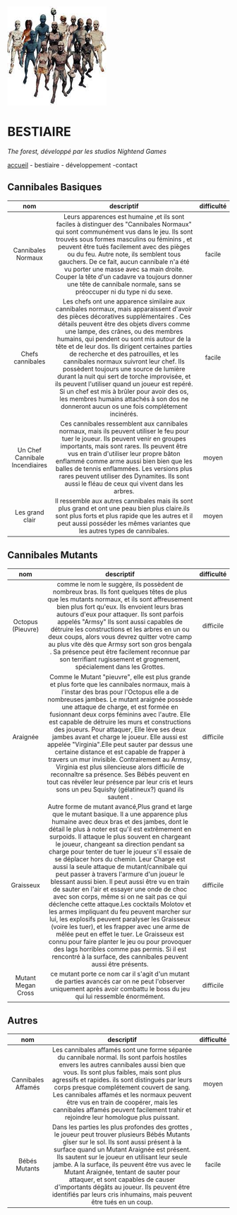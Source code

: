 ![bestiaire](image/image_bestiaire.jpg)
# BESTIAIRE

 *The forest, développé par les studios Nightend Games*

 [accueil](README.md) - bestiaire - développement -contact

## Cannibales Basiques

| nom | descriptif | difficulté |
|:----:|:----:|:----:|
|Cannibales Normaux|Leurs apparences est humaine ,et ils sont faciles à distinguer des "Cannibales Normaux" qui sont communément vus dans le jeu. Ils sont trouvés sous formes masculins ou féminins , et peuvent être tués facilement avec des pièges ou du feu. Autre note, ils semblent tous gauchers. De ce fait, aucun cannibale n'a été vu porter une masse avec sa main droite. Couper la tête d'un cadavre va toujours donner une tête de cannibale normale, sans se préoccuper ni du type ni du sexe.|facile|
|Chefs cannibales|Les chefs ont une apparence similaire aux cannibales normaux, mais apparaissent d'avoir des pièces décoratives supplémentaires . Ces détails peuvent être des objets divers comme une lampe, des crânes, ou des membres humains, qui pendent ou sont mis autour de la tête et de leur dos. Ils dirigent certaines parties de recherche et des patrouilles, et les cannibales normaux suivront leur chef. Ils possèdent toujours une source de lumière durant la nuit qui sert de torche improvisée, et ils peuvent l'utiliser quand un joueur est repéré. Si un chef est mis à brûler pour avoir des os, les membres humains attachés à son dos ne donneront aucun os une fois complétement incinérés.|facile|	
|Un Chef Cannibale Incendiaires|Ces cannibales ressemblent aux cannibales normaux, mais ils peuvent utiliser le feu pour tuer le joueur. Ils peuvent venir en groupes importants, mais sont rares. Ils peuvent être vus en train d'utiliser leur propre bâton enflammé comme arme aussi bien bien que les balles de tennis enflammées. Les versions plus rares peuvent utiliser des Dynamites. Ils sont aussi le fléau de ceux qui vivent dans les arbres.|moyen|
|Les grand clair| 	Il ressemble aux autres cannibales mais ils sont plus grand et ont une peau bien plus claire.ils sont plus forts et plus rapide que les autres et il peut aussi posséder les mêmes variantes que les autres types de cannibales.|moyen|
	
## Cannibales Mutants

| nom | descriptif | difficulté |
|:----:|:----:|:----:|
|Octopus (Pieuvre)| 	comme le nom le suggère, ils possèdent de nombreux bras. Ils font quelques têtes de plus que les mutants normaux, et ils sont affreusement bien plus fort qu'eux. Ils envoient leurs bras autours d'eux pour attaquer. Ils sont parfois appelés "Armsy" Ils sont aussi capables de détruire les constructions et les arbres en un ou deux coups, alors vous devrez quitter votre camp au plus vite dès que Armsy sort son gros bengala . Sa présence peut être facilement reconnue par son terrifiant rugissement et grognement, spécialement dans les Grottes.|difficile| 	
|Araignée|Comme le Mutant "pieuvre", elle est plus grande et plus forte que les cannibales normaux, mais à l'instar des bras pour l'Octopus elle a de nombreuses jambes. Le mutant araignée possède une attaque de charge, et est formée en fusionnant deux corps féminins avec l'autre. Elle est capable de détruire les murs et constructions des joueurs. Pour attaquer, Elle lève ses deux jambes avant et charge le joueur. Elle aussi est appelée "Virginia".Elle peut sauter par dessus une certaine distance et est capable de frapper à travers un mur invisible. Contrairement au Armsy, Virginia est plus silencieuse alors difficile de reconnaître sa présence. Ses Bébés peuvent en tout cas révéler leur présence par leur cris et leurs sons un peu Squishy (gélatineux?) quand ils sautent .|difficile| 	
Graisseux| 	Autre forme de mutant avancé,Plus grand et large que le mutant basique. Il a une apparence plus humaine avec deux bras et des jambes, dont le détail le plus à noter est qu'il est extrêmement en surpoids. Il attaque le plus souvent en chargeant le joueur, changeant sa direction pendant sa charge pour tenter de tuer le joueur s'il essaie de se déplacer hors du chemin. Leur Charge est aussi la seule attaque de mutant/cannibale qui peut passer à travers l'armure d'un joueur le blessant aussi bien. Il peut aussi être vu en train de sauter en l'air et essayer une onde de choc avec son corps, même si on ne sait pas ce qui déclenche cette attaque.Les cocktails Molotov et les armes impliquant du feu peuvent marcher sur lui, les explosifs peuvent paralyser les Graisseux (voire les tuer), et les frapper avec une arme de mêlée peut en effet le tuer. Le Graisseux est connu pour faire planter le jeu ou pour provoquer des lags horribles comme pas permis. Si il est rencontré à la surface, des cannibales peuvent aussi être présents.|difficile| 	
Mutant Megan Cross|ce mutant porte ce nom car il s'agit d'un mutant de parties avancés car on ne peut l'observer uniquement après avoir combattu le boss du jeu qui lui ressemble énormément.|difficile|

## Autres

| nom | descriptif | difficulté |
|:----:|:----:|:----:|
Cannibales Affamés |Les cannibales affamés sont une forme séparée du cannibale normal. Ils sont parfois hostiles envers les autres cannibales aussi bien que vous. Ils sont plus faibles, mais sont plus agressifs et rapides. ils sont distingués par leurs corps presque complétement couvert de sang. Les cannibales affamés et les normaux peuvent être vus en train de coopérer, mais les cannibales affamés peuvent facilement trahir et rejoindre leur homologue plus puissant.|moyen| 	
Bébés Mutants| 	Dans les parties les plus profondes des grottes , le joueur peut trouver plusieurs Bébés Mutants gîser sur le sol. Ils sont aussi présent à la surface quand un Mutant Araignée est présent. Ils sautent sur le joueur en utilisant leur seule jambe. A la surface, ils peuvent être vus avec le Mutant Araignée, tentant de sauter pour attaquer, et sont capables de causer d'importants dégâts au joueur. Ils peuvent être identifiés par leurs cris inhumains, mais peuvent être tués en un coup.|facile|

